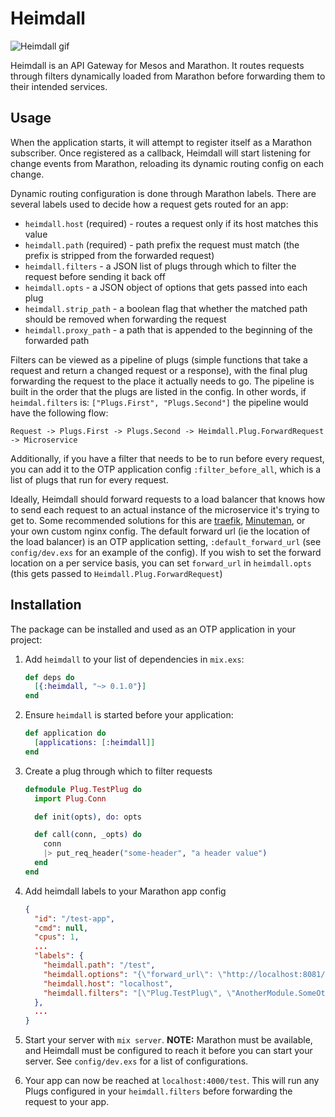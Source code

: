 # Heimdall

![Heimdall gif](http://i.giphy.com/tGdiW9jzL64Cs.gif)

Heimdall is an API Gateway for Mesos and Marathon. It routes requests through
filters dynamically loaded from Marathon before forwarding them
to their intended services.

## Usage

When the application starts, it will attempt to register itself as a 
Marathon subscriber. Once registered as a callback, Heimdall will start 
listening for change events from Marathon, reloading its dynamic 
routing config on each change.

Dynamic routing configuration is done through Marathon labels. There are several 
labels used to decide how a request gets routed for an app:
 * `heimdall.host` (required) - routes a request only if its host matches this value
 * `heimdall.path` (required) - path prefix the request must match (the prefix is stripped from the forwarded request)
 * `heimdall.filters` - a JSON list of plugs through which to filter the request before sending it back off
 * `heimdall.opts` - a JSON object of options that gets passed into each plug
 * `heimdall.strip_path` - a boolean flag that whether the matched path should be removed when forwarding the request
 * `heimdall.proxy_path` - a path that is appended to the beginning of the forwarded path

Filters can be viewed as a pipeline of plugs (simple functions that take a 
request and return a changed request or a response), 
with the final plug forwarding the request to the place it actually needs
 to go. The pipeline is built in the order that the plugs are listed in the
config. In other words, if `heimdal.filters` is: `["Plugs.First", "Plugs.Second"]`
 the pipeline would have the following flow:

`Request -> Plugs.First -> Plugs.Second -> Heimdall.Plug.ForwardRequest -> Microservice`

Additionally, if you have a filter that needs to be to run before every request, you can
add it to the OTP application config `:filter_before_all`, which is a list of plugs that
run for every request.

Ideally, Heimdall should forward requests to a load balancer that knows how to
send each request to an actual instance of the microservice it's trying to get
to. Some recommended solutions for this are [traefik](https://github.com/containous/traefik), 
[Minuteman](https://github.com/dcos/minuteman), or your own
custom nginx config. The default forward url (ie the location of the load
balancer) is an OTP application setting, `:default_forward_url` (see `config/dev.exs`
for an example of the config). If you wish to set the forward location on 
a per service basis, you can set `forward_url` in `heimdall.opts` (this gets passed to 
`Heimdall.Plug.ForwardRequest`)

## Installation

The package can be installed and used as an OTP application in your project:

  1. Add `heimdall` to your list of dependencies in `mix.exs`:

     ```elixir
     def deps do
       [{:heimdall, "~> 0.1.0"}]
     end
     ```

  2. Ensure `heimdall` is started before your application:

     ```elixir
     def application do
       [applications: [:heimdall]]
     end
     ```

  3. Create a plug through which to filter requests

     ```elixir
     defmodule Plug.TestPlug do
       import Plug.Conn

       def init(opts), do: opts

       def call(conn, _opts) do
         conn
         |> put_req_header("some-header", "a header value")
       end
     end
     ```

  4. Add heimdall labels to your Marathon app config

     ``` json
     {
       "id": "/test-app",
       "cmd": null,
       "cpus": 1,
       ...
       "labels": {
         "heimdall.path": "/test",
         "heimdall.options": "{\"forward_url\": \"http://localhost:8081/test\"}",
         "heimdall.host": "localhost",
         "heimdall.filters": "[\"Plug.TestPlug\", \"AnotherModule.SomeOtherPlug\"]",
       },
       ...
     }
     ```

  5. Start your server with `mix server`.
    **NOTE:** Marathon must be available, and Heimdall must be configured to
    reach it before you can start your server. See `config/dev.exs` for a 
    list of configurations.

  6. Your app can now be reached at `localhost:4000/test`. This will run any
     Plugs configured in your `heimdall.filters` before forwarding the request
     to your app.

